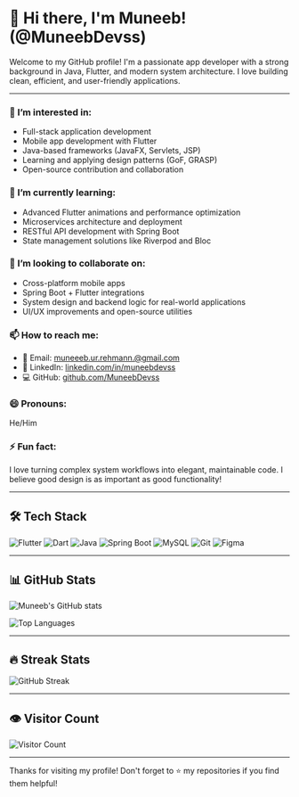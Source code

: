# 👋 Hi there, I'm Muneeb! (@MuneebDevss)

Welcome to my GitHub profile! I'm a passionate app developer with a strong background in Java, Flutter, and modern system architecture. I love building clean, efficient, and user-friendly applications.

---

### 👀 I’m interested in:
- Full-stack application development
- Mobile app development with Flutter
- Java-based frameworks (JavaFX, Servlets, JSP)
- Learning and applying design patterns (GoF, GRASP)
- Open-source contribution and collaboration

### 🌱 I’m currently learning:
- Advanced Flutter animations and performance optimization
- Microservices architecture and deployment
- RESTful API development with Spring Boot
- State management solutions like Riverpod and Bloc

### 💞️ I’m looking to collaborate on:
- Cross-platform mobile apps
- Spring Boot + Flutter integrations
- System design and backend logic for real-world applications
- UI/UX improvements and open-source utilities

### 📫 How to reach me:
- 📧 Email: muneeeb.ur.rehmann.@gmail.com
- 💼 LinkedIn: [linkedin.com/in/muneebdevss](https://www.linkedin.com/in/muneeb-ur-rehman-971b42313/)
- 💻 GitHub: [github.com/MuneebDevss](https://github.com/MuneebDevss)

### 😄 Pronouns:
He/Him

### ⚡ Fun fact:
I love turning complex system workflows into elegant, maintainable code. I believe good design is as important as good functionality!

---

## 🛠️ Tech Stack

![Flutter](https://img.shields.io/badge/Flutter-02569B?style=for-the-badge&logo=flutter&logoColor=white)
![Dart](https://img.shields.io/badge/Dart-0175C2?style=for-the-badge&logo=dart&logoColor=white)
![Java](https://img.shields.io/badge/Java-ED8B00?style=for-the-badge&logo=openjdk&logoColor=white)
![Spring Boot](https://img.shields.io/badge/Spring%20Boot-6DB33F?style=for-the-badge&logo=spring-boot&logoColor=white)
![MySQL](https://img.shields.io/badge/MySQL-005C84?style=for-the-badge&logo=mysql&logoColor=white)
![Git](https://img.shields.io/badge/Git-F05032?style=for-the-badge&logo=git&logoColor=white)
![Figma](https://img.shields.io/badge/Figma-F24E1E?style=for-the-badge&logo=figma&logoColor=white)

---

## 📊 GitHub Stats

![Muneeb's GitHub stats](https://github-readme-stats.vercel.app/api?username=MuneebDevss&show_icons=true&theme=tokyonight)

![Top Languages](https://github-readme-stats.vercel.app/api/top-langs/?username=MuneebDevss&layout=compact&theme=tokyonight)

---

## 🔥 Streak Stats

![GitHub Streak](https://github-readme-streak-stats.herokuapp.com/?user=MuneebDevss&theme=tokyonight)

---

## 👁️ Visitor Count

![Visitor Count](https://komarev.com/ghpvc/?username=MuneebDevss&color=blue)

---

Thanks for visiting my profile! Don't forget to ⭐️ my repositories if you find them helpful!
